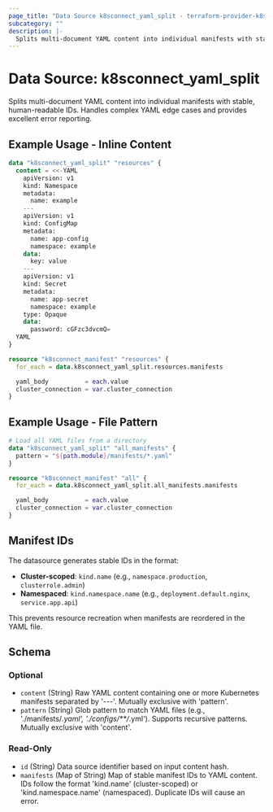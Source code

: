 ```yaml
---
page_title: "Data Source k8sconnect_yaml_split - terraform-provider-k8sconnect"
subcategory: ""
description: |-
  Splits multi-document YAML content into individual manifests with stable, human-readable IDs. Handles complex YAML edge cases and provides excellent error reporting.
---
```


# Data Source: k8sconnect_yaml_split

Splits multi-document YAML content into individual manifests with stable, human-readable IDs. Handles complex YAML edge cases and provides excellent error reporting.

## Example Usage - Inline Content

```terraform
data "k8sconnect_yaml_split" "resources" {
  content = <<-YAML
    apiVersion: v1
    kind: Namespace
    metadata:
      name: example
    ---
    apiVersion: v1
    kind: ConfigMap
    metadata:
      name: app-config
      namespace: example
    data:
      key: value
    ---
    apiVersion: v1
    kind: Secret
    metadata:
      name: app-secret
      namespace: example
    type: Opaque
    data:
      password: cGFzc3dvcmQ=
  YAML
}

resource "k8sconnect_manifest" "resources" {
  for_each = data.k8sconnect_yaml_split.resources.manifests

  yaml_body          = each.value
  cluster_connection = var.cluster_connection
}
```

## Example Usage - File Pattern

```terraform
# Load all YAML files from a directory
data "k8sconnect_yaml_split" "all_manifests" {
  pattern = "${path.module}/manifests/*.yaml"
}

resource "k8sconnect_manifest" "all" {
  for_each = data.k8sconnect_yaml_split.all_manifests.manifests

  yaml_body          = each.value
  cluster_connection = var.cluster_connection
}
```

## Manifest IDs

The datasource generates stable IDs in the format:
- **Cluster-scoped**: `kind.name` (e.g., `namespace.production`, `clusterrole.admin`)
- **Namespaced**: `kind.namespace.name` (e.g., `deployment.default.nginx`, `service.app.api`)

This prevents resource recreation when manifests are reordered in the YAML file.

<!-- schema generated by tfplugindocs -->
## Schema

### Optional

- `content` (String) Raw YAML content containing one or more Kubernetes manifests separated by '---'. Mutually exclusive with 'pattern'.
- `pattern` (String) Glob pattern to match YAML files (e.g., './manifests/*.yaml', './configs/**/*.yml'). Supports recursive patterns. Mutually exclusive with 'content'.

### Read-Only

- `id` (String) Data source identifier based on input content hash.
- `manifests` (Map of String) Map of stable manifest IDs to YAML content. IDs follow the format 'kind.name' (cluster-scoped) or 'kind.namespace.name' (namespaced). Duplicate IDs will cause an error.
